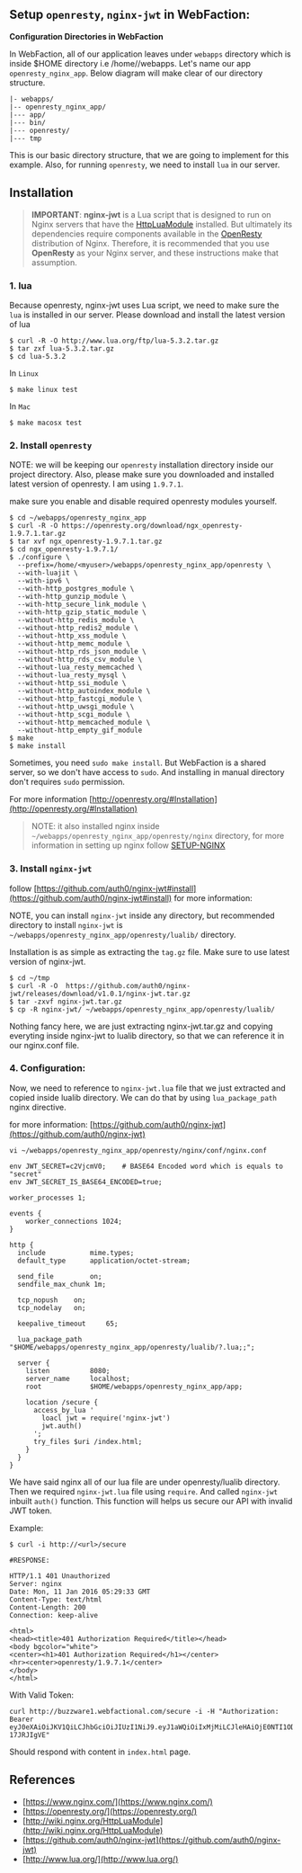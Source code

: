 ## Setup `openresty`, `nginx-jwt` in WebFaction:

**Configuration Directories in WebFaction**

In WebFaction, all of our application leaves under `webapps` directory which is
inside $HOME directory i.e /home/<user>/webapps. Let's name our app
`openresty_nginx_app`. Below diagram will make clear of our directory structure.

	|- webapps/
	|-- openresty_nginx_app/
	|--- app/
	|--- bin/
	|--- openresty/
	|--- tmp

This is our basic directory structure, that we are going to implement for this
example. Also, for running `openresty`, we need to install `lua` in our server.


## Installation

> **IMPORTANT**: **nginx-jwt** is a Lua script that is designed to run on Nginx servers that have the [HttpLuaModule](http://wiki.nginx.org/HttpLuaModule) installed. But ultimately its dependencies require components available in the [OpenResty](http://openresty.org/) distribution of Nginx. Therefore, it is recommended that you use **OpenResty** as your Nginx server, and these instructions make that assumption.

### 1. lua

Because openresty, nginx-jwt uses Lua script, we need to make sure the `lua` is
installed in our server. Please download and install the latest version of lua
	
	$ curl -R -O http://www.lua.org/ftp/lua-5.3.2.tar.gz
    $ tar zxf lua-5.3.2.tar.gz
    $ cd lua-5.3.2

In `Linux`

    $ make linux test
 
In `Mac`
 
    $ make macosx test

### 2. Install `openresty`

NOTE: we will be keeping our `openresty` installation directory inside
our project directory. Also, please make sure you downloaded and installed
latest version of openresty. I am using `1.9.7.1`.

make sure you enable and disable required openresty modules yourself.

	$ cd ~/webapps/openresty_nginx_app
	$ curl -R -O https://openresty.org/download/ngx_openresty-1.9.7.1.tar.gz
    $ tar xvf ngx_openresty-1.9.7.1.tar.gz
    $ cd ngx_openresty-1.9.7.1/
    $ ./configure \
      --prefix=/home/<myuser>/webapps/openresty_nginx_app/openresty \
      --with-luajit \
      --with-ipv6 \
      --with-http_postgres_module \
      --with-http_gunzip_module \
      --with-http_secure_link_module \
      --with-http_gzip_static_module \
      --without-http_redis_module \
      --without-http_redis2_module \
      --without-http_xss_module \
      --without-http_memc_module \
      --without-http_rds_json_module \
      --without-http_rds_csv_module \
      --without-lua_resty_memcached \
      --without-lua_resty_mysql \
      --without-http_ssi_module \
      --without-http_autoindex_module \
      --without-http_fastcgi_module \
      --without-http_uwsgi_module \
      --without-http_scgi_module \
      --without-http_memcached_module \
      --without-http_empty_gif_module
    $ make
    $ make install
 
Sometimes, you need `sudo make install`. But WebFaction is a shared server, so
we don't have access to `sudo`. And installing in manual directory don't requires
`sudo` permission.

For more information [http://openresty.org/#Installation](http://openresty.org/#Installation)

> NOTE: it also installed nginx inside 
> `~/webapps/openresty_nginx_app/openresty/nginx` directory, for more information in
> setting up nginx follow [SETUP-NGINX](SETUP-NGINX.md)

### 3. Install `nginx-jwt`

follow [https://github.com/auth0/nginx-jwt#install](https://github.com/auth0/nginx-jwt#install) for more information:

NOTE, you can install `nginx-jwt` inside any directory, but recommended directory
to install `nginx-jwt` is `~/webapps/openresty_nginx_app/openresty/lualib/` directory.

Installation is as simple as extracting the `tag.gz` file. Make sure to use
latest version of nginx-jwt.
	
	$ cd ~/tmp
	$ curl -R -O  https://github.com/auth0/nginx-jwt/releases/download/v1.0.1/nginx-jwt.tar.gz
	$ tar -zxvf nginx-jwt.tar.gz
	$ cp -R nginx-jwt/ ~/webapps/openresty_nginx_app/openresty/lualib/

Nothing fancy here, we are just extracting nginx-jwt.tar.gz and copying everyting
inside nginx-jwt to lualib directory, so that we can reference it in our
nginx.conf file.

### 4. Configuration:

Now, we need to reference to `nginx-jwt.lua` file that we just extracted and
copied inside lualib directory. We can do that by using `lua_package_path` 
nginx directive.

for more information: [https://github.com/auth0/nginx-jwt](https://github.com/auth0/nginx-jwt)

`vi ~/webapps/openresty_nginx_app/openresty/nginx/conf/nginx.conf`

	env JWT_SECRET=c2VjcmV0; 	# BASE64 Encoded word which is equals to "secret"
	env JWT_SECRET_IS_BASE64_ENCODED=true;
	
	worker_processes 1;
	
	events {
		worker_connections 1024;
	}
	
    http {
      include 			mime.types;
      default_type		application/octet-stream;
      
      send_file 		on;
      sendfile_max_chunk 1m;
      
      tcp_nopush	on;
      tcp_nodelay	on;
      
      keepalive_timeout		65;
      
      lua_package_path "$HOME/webapps/openresty_nginx_app/openresty/lualib/?.lua;;";
      
      server {
        listen 			8080;
        server_name 	localhost;
        root 			$HOME/webapps/openresty_nginx_app/app;
        
        location /secure {
          access_by_lua '
            loacl jwt = require('nginx-jwt')
            jwt.auth()
          ';
          try_files $uri /index.html;
        }
      }
    }

We have said nginx all of our lua file are under openresty/lualib directory.
Then we required `nginx-jwt.lua` file using `require`. And called `nginx-jwt`
inbuilt `auth()` function. This function will helps us secure our API with 
invalid JWT token.

Example:

	$ curl -i http://<url>/secure

	#RESPONSE:
	
	HTTP/1.1 401 Unauthorized
	Server: nginx
	Date: Mon, 11 Jan 2016 05:29:33 GMT
	Content-Type: text/html
	Content-Length: 200
	Connection: keep-alive
	
	<html>
	<head><title>401 Authorization Required</title></head>
	<body bgcolor="white">
	<center><h1>401 Authorization Required</h1></center>
	<hr><center>openresty/1.9.7.1</center>
	</body>
	</html>
	
With Valid Token:

	curl http://buzzware1.webfactional.com/secure -i -H "Authorization: Bearer eyJ0eXAiOiJKV1QiLCJhbGciOiJIUzI1NiJ9.eyJ1aWQiOiIxMjMiLCJleHAiOjE0NTI1ODQzMTF9.f1YEqrkdBdXkD_TKQEOSdA0AMBShVwdGk-17JRJIgVE"
	
Should respond with content in `index.html` page.



## References

- [https://www.nginx.com/](https://www.nginx.com/)
- [https://openresty.org/](https://openresty.org/)
- [http://wiki.nginx.org/HttpLuaModule](http://wiki.nginx.org/HttpLuaModule)
- [https://github.com/auth0/nginx-jwt](https://github.com/auth0/nginx-jwt)
- [http://www.lua.org/](http://www.lua.org/)
